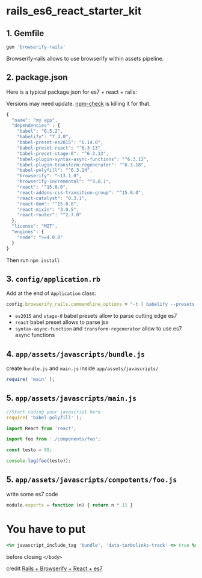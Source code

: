 # rails_es6_react_starter_kit

## 1. Gemfile
```ruby
gem 'browserify-rails'
```
Browserify-rails allows to use browserify within assets pipeline.

## 2. package.json

Here is a typical package json for es7 + react + rails:

Versions may need update. [npm-check](https://www.npmjs.com/package/npm-check) is killing it for that.

```javascript
{
  "name": "my app",
  "dependencies" : {
    "babel": "6.5.2",
    "babelify": "7.3.0",
    "babel-preset-es2015": "6.14.0",
    "babel-preset-react": "^6.3.13",
    "babel-preset-stage-0": "^6.3.13",
    "babel-plugin-syntax-async-functions": "^6.3.13",
    "babel-plugin-transform-regenerator": "^6.3.18",
    "babel-polyfill": "^6.3.14",
    "browserify": "~13.1.0",
    "browserify-incremental": "^3.0.1",
    "react": "^15.0.0",
    "react-addons-css-transition-group": "^15.0.0",
    "react-catalyst": "0.3.1",
    "react-dom": "^15.0.0",
    "react-mixin": "3.0.5",
    "react-router": "^2.7.0"
  },
  "license": "MIT",
  "engines": {
    "node": ">=4.0.0"
  }
}
```

Then run `npm install`

## 3. `config/application.rb`

Add at the end of `Application` class:

```ruby
config.browserify_rails.commandline_options = "-t [ babelify --presets [ es2015 react stage-0 ] --plugins [ syntax-async-functions transform-regenerator ] ]"
```

* `es2015` and `stage-0` babel presets allow to parse cutting edge es7
* `react` babel preset allows to parse jsx
* `syntax-async-function` and `transform-regenerator` allow to use es7 async functions


## 4. `app/assets/javascripts/bundle.js`

create `bundle.js` and `main.js` inside `app/assets/javascripts/`

```ruby
require( 'main' );
```

## 5. `app/assets/javascripts/main.js`

```javascript
//Start coding your javascript here
require( 'babel-polyfill' );

import React from 'react';

import foo from './components/foo';

const testo = 99;

console.log(foo(testo));
```

## 5. `app/assets/javascripts/compotents/foo.js`
write some es7 code

```javascript
module.exports = function (n) { return n * 11 }
```


# You have to put 

```ruby
<%= javascript_include_tag 'bundle', 'data-turbolinks-track' => true %>
```

before closing `</body>`

credit 
[Rails + Browserify + React + es7](https://gist.github.com/oelmekki/c78cfc8ed1bba0da8cee)
